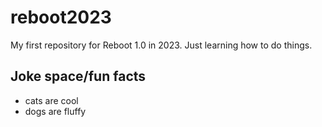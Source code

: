 # reboot2023
My first repository for Reboot 1.0 in 2023.
Just learning how to do things.

## Joke space/fun facts

* cats are cool
* dogs are fluffy
